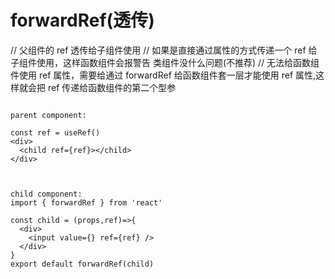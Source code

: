 # forwardRef(透传)

// 父组件的 ref 透传给子组件使用
// 如果是直接通过属性的方式传递一个 ref 给子组件使用，这样函数组件会报警告 类组件没什么问题(不推荐)
// 无法给函数组件使用 ref 属性，需要给通过 forwardRef 给函数组件套一层才能使用 ref 属性,这样就会把 ref 传递给函数组件的第二个型参

```

parent component:

const ref = useRef()
<div>
  <child ref={ref}></child>
</div>



child component:
import { forwardRef } from 'react'

const child = (props,ref)=>{
  <div>
    <input value={} ref={ref} />
  </div>
}
export default forwardRef(child)
```
